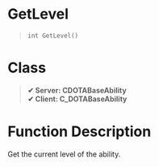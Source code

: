 # GetLevel
> `int GetLevel()`
# Class
> __✔ Server: CDOTABaseAbility__  
> __✔ Client: C_DOTABaseAbility__  
# Function Description
Get the current level of the ability.
